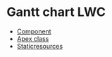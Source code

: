 # Gantt chart LWC 

- [Component](force-app/main/default/lwc/jqg.js)
- [Apex class](force-app/main/default/classes/Tasks.cls)
- [Staticresources](force-app/main/default/staticresources)
